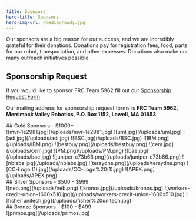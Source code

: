 ```yaml
---
title: Sponsors
hero-title: Sponsors
hero-img-url: /media/rowdy.jpg
---
```


Our sponsors are a big reason for our success, and we are incredibly grateful for their donations. Donations pay for registration fees, food, parts for our robot, transportation, and other expenses. Donations also make our many outreach initiatives possible.

## Sponsorship Request

If you would like to sponsor FRC Team 5962 fill out our [Sponsorship Request Form](https://drive.google.com/file/d/1cbe8bZwyNJ8WoEUp1mdeV8005pS-tHRw/view?usp=sharing)

Our mailing address for sponsorship request forms is **FRC Team 5962, Merrimack Valley Robotics, P.O. Box 1152, Lowell, MA 01853**.
<div class="divider"></div>
## Gold Sponsors - $1000+
<div class="sponsor-pics" markdown="1">
![mvr-1e2981.jpg](/uploads/mvr-1e2981.jpg)
![uml.jpg](/uploads/uml.jpg)
![adi.jpg](/uploads/adi.jpg)
![BSC.jpg](/uploads/BSC.jpg)
![IBM.png](/uploads/IBM.png)
![bestbuy.png](/uploads/bestbuy.png)
![cem.jpg](/uploads/cem.jpg)
![PM.png](/uploads/PM.png)
![bae.jpg](/uploads/bae.jpg)
![juniper-c73b66.png](/uploads/juniper-c73b66.png)
![nblabs.jpg](/uploads/nblabs.jpg)
![teraydne.png](/uploads/teraydne.png)
![CC-Logo (1).jpg](/uploads/CC-Logo%20(1).jpg)
![APEX.png](/uploads/APEX.png)
</div>
<div class="divider"></div>
## Silver Sponsors - $500 - $999
<div class="sponsor-pics" markdown="1">
![neb.png](/uploads/neb.png)
![kronos.jpg](/uploads/kronos.jpg)
![workers-credit-union-1600x510.jpg](/uploads/workers-credit-union-1600x510.jpg)
![fisher unitech.jpg](/uploads/fisher%20unitech.jpg)
</div>
<div class="divider"></div>
## Bronze Sponsors - $100 - $499
<div class="sponsor-pics" markdown="1">
![primos.jpg](/uploads/primos.jpg)
</div>
<div class="divider"></div>
<div class="pics-size-7" markdown="1">